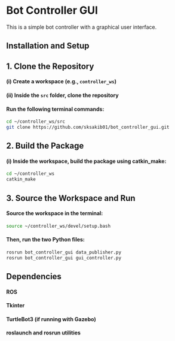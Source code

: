 # Bot Controller GUI

This is a simple bot controller with a graphical user interface.

## Installation and Setup

## 1. Clone the Repository
#### (i) Create a workspace (e.g., `controller_ws`)
#### (ii) Inside the `src` folder, clone the repository  
#### Run the following terminal commands:
```bash
cd ~/controller_ws/src
git clone https://github.com/sksakib01/bot_controller_gui.git
```
## 2. Build the Package
#### (i) Inside the workspace, build the package using catkin_make:
```bash
cd ~/controller_ws
catkin_make
```
## 3. Source the Workspace and Run
#### Source the workspace in the terminal:

```bash
source ~/controller_ws/devel/setup.bash
```
#### Then, run the two Python files:
```bash
rosrun bot_controller_gui data_publisher.py
rosrun bot_controller_gui gui_controller.py
```
## Dependencies
#### ROS
#### Tkinter
#### TurtleBot3 (if running with Gazebo)
#### roslaunch and rosrun utilities
